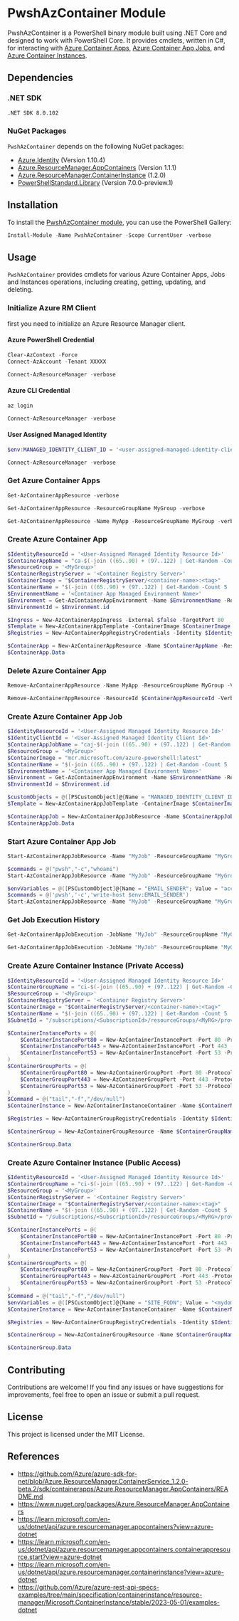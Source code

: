 # PwshAzContainer Module

PwshAzContainer is a PowerShell binary module built using .NET Core and designed to work with PowerShell Core. It provides cmdlets, written in C#, for interacting with [Azure Container Apps](https://learn.microsoft.com/en-us/azure/container-apps/overview), [Azure Container App Jobs](https://learn.microsoft.com/en-us/azure/container-apps/jobs?tabs=azure-cli), and [Azure Container Instances](https://learn.microsoft.com/en-us/azure/container-instances/container-instances-overview).

## Dependencies

### .NET SDK

`.NET SDK 8.0.102`

### NuGet Packages

`PwshAzContainer` depends on the following NuGet packages:

- [Azure.Identity](https://www.nuget.org/packages/Azure.Identity/) (Version 1.10.4)
- [Azure.ResourceManager.AppContainers](https://www.nuget.org/packages/Azure.ResourceManager.AppContainers/) (Version 1.1.1)
- [Azure.ResourceManager.ContainerInstance](https://www.nuget.org/packages/Azure.ResourceManager.ContainerInstance) (1.2.0)
- [PowerShellStandard.Library](https://www.nuget.org/packages/PowerShellStandard.Library/) (Version 7.0.0-preview.1)

## Installation

To install the [PwshAzContainer module](https://www.powershellgallery.com/packages/PwshAzContainer), you can use the PowerShell Gallery:

```powershell
Install-Module -Name PwshAzContainer -Scope CurrentUser -verbose
```

## Usage

`PwshAzContainer` provides cmdlets for various Azure Container Apps, Jobs and Instances operations, including creating, getting, updating, and deleting.

### Initialize Azure RM Client

first you need to initialize an Azure Resource Manager client.

#### Azure PowerShell Credential

```powershell
Clear-AzContext -Force
Connect-AzAccount -Tenant XXXXX

Connect-AzResourceManager -verbose
```

#### Azure CLI Credential

```powershell
az login

Connect-AzResourceManager -verbose
```

#### User Assigned Managed Identity

```powershell
$env:MANAGED_IDENTITY_CLIENT_ID = '<user-assigned-managed-identity-client-id'

Connect-AzResourceManager -verbose
```

### Get Azure Container Apps

```powershell
Get-AzContainerAppResource -verbose
```

```powershell
Get-AzContainerAppResource -ResourceGroupName MyGroup -verbose
```

```powershell
Get-AzContainerAppResource -Name MyApp -ResourceGroupName MyGroup -verbose
```

### Create Azure Container App

```powershell
$IdentityResourceId = '<User-Assigned Managed Identity Resource Id>'
$ContainerAppName = "ca-$(-join ((65..90) + (97..122) | Get-Random -Count 8 | ForEach-Object {[char]$_}))".ToLower()
$ResourceGroup = '<MyGroup>'
$ContainerRegistryServer = '<Container Registry Server>'
$ContainerImage = "$ContainerRegistryServer/<container-name>:<tag>"
$ContainerName = "$(-join ((65..90) + (97..122) | Get-Random -Count 5 | ForEach-Object {[char]$_}))".ToLower()
$EnvironmentName = '<Container App Managed Environment Name>'
$Environment = Get-AzContainerAppEnvironment -Name $EnvironmentName -ResourceGroupName $ResourceGroup
$EnvironmentId = $Environment.id

$Ingress = New-AzContainerAppIngress -External $false -TargetPort 80
$Template = New-AzContainerAppTemplate -ContainerImage $ContainerImage -ContainerName $ContainerName
$Registries = New-AzContainerAppRegistryCredentials -Identity $IdentityResourceId -Server $ContainerRegistryServer

$ContainerApp = New-AzContainerAppResource -Name $ContainerAppName -ResourceGroupName $ResourceGroup -EnvironmentId $EnvironmentId -ConfigIngressObject $ingress -ContainerTemplate $Template -ConfigRegistries $Registries -Identity $IdentityResourceId -verbose
$ContainerApp.Data
```

### Delete Azure Container App

```powershell
Remove-AzContainerAppResource -Name MyApp -ResourceGroupName MyGroup -Verbose
```

```powershell
Remove-AzContainerAppResource -ResourceId $ContainerAppResourceId -Verbose
```

### Create Azure Container App Job

```powershell
$IdentityResourceId = '<User-Assigned Managed Identity Resource Id>'
$IdentityClientId = '<User-Assigned Managed Identity Client Id>'
$ContainerAppJobName = "caj-$(-join ((65..90) + (97..122) | Get-Random -Count 8 | ForEach-Object {[char]$_}))".ToLower()
$ResourceGroup = '<MyGroup>'
$ContainerImage = "mcr.microsoft.com/azure-powershell:latest"
$ContainerName = "$(-join ((65..90) + (97..122) | Get-Random -Count 5 | ForEach-Object {[char]$_}))".ToLower()
$EnvironmentName = '<Container App Managed Environment Name>'
$Environment = Get-AzContainerAppEnvironment -Name $EnvironmentName -ResourceGroupName $ResourceGroup
$EnvironmentId = $Environment.id

$customObjects = @([PSCustomObject]@{Name = "MANAGED_IDENTITY_CLIENT_ID"; Value = $IdentityClientId})
$Template = New-AzContainerAppJobTemplate -ContainerImage $ContainerImage -ContainerName $ContainerName -ContainerEnv $customObjects -verbose

$ContainerAppJob = New-AzContainerAppJobResource -Name $ContainerAppJobName -ResourceGroupName $ResourceGroup -EnvironmentId $EnvironmentId -ContainerTemplate $Template -Identity $IdentityResourceId -verbose
$ContainerAppJob.Data
```

### Start Azure Container App Job

```powershell
Start-AzContainerAppJobResource -Name "MyJob" -ResourceGroupName "MyGroup" -Verbose
```

```powershell
$commands = @("pwsh","-c","whoami")
Start-AzContainerAppJobResource -Name "MyJob" -ResourceGroupName "MyGroup" -ContainerCommand $commands -Verbose
```

```powershell
$envVariables = @([PSCustomObject]@{Name = "EMAIL_SENDER"; Value = "acccount@<domain>.com"}) 
$commands = @('pwsh','-c','write-host $env:EMAIL_SENDER')
Start-AzContainerAppJobResource -Name "MyJob" -ResourceGroupName "MyGroup" -ContainerCommand $commands -ContainerEnv $envVariables -Verbose
```

### Get Job Execution History

```powershell
Get-AzContainerAppJobExecution -JobName "MyJob" -ResourceGroupName "MyGroup" -verbose
```

```powershell
Get-AzContainerAppJobExecution -JobName "MyJob" -ResourceGroupName "MyGroup" -ExecutionName "NewExecution" -verbose
```

### Create Azure Container Instance (Private Access)

```powershell
$IdentityResourceId = '<User-Assigned Managed Identity Resource Id>'
$ContainerGroupName = "ci-$(-join ((65..90) + (97..122) | Get-Random -Count 8 | ForEach-Object {[char]$_}))".ToLower()
$ResourceGroup = '<MyGroup>'
$ContainerRegistryServer = '<Container Registry Server>'
$ContainerImage = "$ContainerRegistryServer/<container-name>:<tag>"
$ContainerName = "$(-join ((65..90) + (97..122) | Get-Random -Count 5 | ForEach-Object {[char]$_}))".ToLower()
$SubnetId = "/subscriptions/<SubscriptionId>/resourceGroups/<MyRG>/providers/Microsoft.Network/virtualNetworks/<vnet-name>/subnets/<subnet-name>"

$ContainerInstancePorts = @(
    $ContainerInstancePort80 = New-AzContainerInstancePort -Port 80 -Protocol 'Tcp'
    $ContainerInstancePort443 = New-AzContainerInstancePort -Port 443 -Protocol 'Tcp'
    $ContainerInstancePort53 = New-AzContainerInstancePort -Port 53 -Protocol 'Udp'
)
$ContainerGroupPorts = @(
    $ContainerGroupPort80 = New-AzContainerGroupPort -Port 80 -Protocol 'Tcp'
    $ContainerGroupPort443 = New-AzContainerGroupPort -Port 443 -Protocol 'Tcp'
    $ContainerGroupPort53 = New-AzContainerGroupPort -Port 53 -Protocol 'Udp'
)
$Command = @("tail","-f","/dev/null")
$ContainerInstance = New-AzContainerInstanceContainer -Name $ContainerName -Image $ContainerImage -Ports $ContainerInstancePorts -Command $Command

$Registries = New-AzContainerGroupRegistryCredentials -Identity $IdentityResourceId -Server $ContainerRegistryServer

$ContainerGroup = New-AzContainerGroupResource -Name $ContainerGroupName -ResourceGroupName $ResourceGroup -ContainerInstance $ContainerInstance -ImageRegistryCredential $Registries -Ports $ContainerGroupPorts -IpAddressType "Private" -SubnetId $SubnetId -Identity $IdentityResourceId -verbose

$ContainerGroup.Data
```

### Create Azure Container Instance (Public Access)

```powershell
$IdentityResourceId = '<User-Assigned Managed Identity Resource Id>'
$ContainerGroupName = "ci-$(-join ((65..90) + (97..122) | Get-Random -Count 8 | ForEach-Object {[char]$_}))".ToLower()
$ResourceGroup = '<MyGroup>'
$ContainerRegistryServer = '<Container Registry Server>'
$ContainerImage = "$ContainerRegistryServer/<container-name>:<tag>"
$ContainerName = "$(-join ((65..90) + (97..122) | Get-Random -Count 5 | ForEach-Object {[char]$_}))".ToLower()
$SubnetId = "/subscriptions/<SubscriptionId>/resourceGroups/<MyRG>/providers/Microsoft.Network/virtualNetworks/<vnet-name>/subnets/<subnet-name>"

$ContainerInstancePorts = @(
    $ContainerInstancePort80 = New-AzContainerInstancePort -Port 80 -Protocol 'Tcp'
    $ContainerInstancePort443 = New-AzContainerInstancePort -Port 443 -Protocol 'Tcp'
    $ContainerInstancePort53 = New-AzContainerInstancePort -Port 53 -Protocol 'Udp'
)
$ContainerGroupPorts = @(
    $ContainerGroupPort80 = New-AzContainerGroupPort -Port 80 -Protocol 'Tcp'
    $ContainerGroupPort443 = New-AzContainerGroupPort -Port 443 -Protocol 'Tcp'
    $ContainerGroupPort53 = New-AzContainerGroupPort -Port 53 -Protocol 'Udp'
)
$Command = @("tail","-f","/dev/null")
$envVariables = @([PSCustomObject]@{Name = "SITE_FQDN"; Value = "<mydomain>[.]com"}) 
$ContainerInstance = New-AzContainerInstanceContainer -Name $ContainerName -Image $ContainerImage -Ports $ContainerInstancePorts -Command $Command -ContainerEnv $envVariables

$Registries = New-AzContainerGroupRegistryCredentials -Identity $IdentityResourceId -Server $ContainerRegistryServer

$ContainerGroup = New-AzContainerGroupResource -Name $ContainerGroupName -ResourceGroupName $ResourceGroup -ContainerInstance $ContainerInstance -ImageRegistryCredential $Registries -Ports $ContainerGroupPorts -IpAddressType "Public" -Identity $IdentityResourceId -verbose

$ContainerGroup.Data
```

## Contributing

Contributions are welcome! If you find any issues or have suggestions for improvements, feel free to open an issue or submit a pull request.

## License

This project is licensed under the MIT License.

## References

* https://github.com/Azure/azure-sdk-for-net/blob/Azure.ResourceManager.ContainerService_1.2.0-beta.2/sdk/containerapps/Azure.ResourceManager.AppContainers/README.md
* https://www.nuget.org/packages/Azure.ResourceManager.AppContainers
* https://learn.microsoft.com/en-us/dotnet/api/azure.resourcemanager.appcontainers?view=azure-dotnet
* https://learn.microsoft.com/en-us/dotnet/api/azure.resourcemanager.appcontainers.containerappresource.start?view=azure-dotnet
* https://learn.microsoft.com/en-us/dotnet/api/azure.resourcemanager.containerinstance?view=azure-dotnet
* https://github.com/Azure/azure-rest-api-specs-examples/tree/main/specification/containerinstance/resource-manager/Microsoft.ContainerInstance/stable/2023-05-01/examples-dotnet